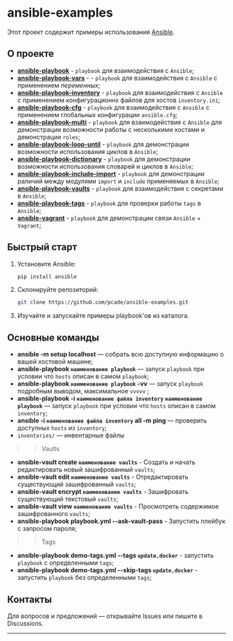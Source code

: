 # ansible-examples

Этот проект содержит примеры использования [Ansible](https://www.ansible.com/).

## О проекте

- [**ansible-playbook**](https://github.com/pcade/ansible-examples/tree/main/ansible-playbook) - `playbook` для взаимодействия с `Ansible`;
- [**ansible-playbook-vars**](https://github.com/pcade/ansible-examples/tree/main/ansible-playbook-vars) - - `playbook` для взаимодействия с `Ansible` с применением *переменных*;
- [**ansible-playbook-inventory**](https://github.com/pcade/ansible-examples/tree/main/ansible-playbook-inventory) - `playbook` для взаимодействия с `Ansible` с применением конфигурационнх файлов для хостов `inventory.ini`;
- [**ansible-playbook-cfg**](https://github.com/pcade/ansible-examples/tree/main/ansible-playbook-cfg) - `playbook` для взаимодействия с `Ansible` с применением глобальных конфигурации `ansible.cfg`; 
- [**ansible-playbook-multi**](https://github.com/pcade/ansible-examples/tree/main/ansible-playbook-multi) - `playbook` для взаимодействия с `Ansible` для демонстрации возможности работы с несколькими хостами и демонстрации `roles`;
- [**ansible-playbook-loop-until**](https://github.com/pcade/ansible-examples/tree/main/ansible-playbook-loop-until) - `playbook` для демонстрации возможности использования циклов в `Ansible`;
- [**ansible-playbook-dictionary**](https://github.com/pcade/ansible-examples/tree/main/ansible-playbook-dictionary) - `playbook` для демонстрации возможности использования словарей и циклов в `Ansible`;
- [**ansible-playbook-include-import**](https://github.com/pcade/ansible-examples/tree/main/ansible-playbook-include-import) - `playbook` для демонстрации раличий между модулями `import` и `include` применяемых в `Ansible`;
- [**ansible-playbook-vaults**](https://github.com/pcade/ansible-examples/tree/main/ansible-playbook-vaults) - `playbook` для взаимодействия с секретами в `Ansible`;
- [**ansible-playbook-tags**](https://github.com/pcade/ansible-examples/tree/main/ansible-playbook-tags) - `playbook` для проверки работы `tags` в `Ansible`;
- [**ansible-vagrant**](https://github.com/pcade/ansible-examples/tree/main/ansible-vagrant) - `playbook` для демонстрации связи `Ansible` + `Vagrant`;

## Быстрый старт

1. Установите Ansible:
   ```bash
   pip install ansible
   ```
2. Склонируйте репозиторий:
   ```bash
   git clone https://github.com/pcade/ansible-examples.git
   ```
3. Изучайте и запускайте примеры playbook'ов из каталога.

## Основные команды

- **ansible -m setup localhost** — собрать всю доступную информацию о вашей хостовой машине;
- **ansible-playbook `наименование playbook`** — запуск `playbook` при условии что `hosts` описан в самом `playbook`;
- **ansible-playbook `наименование playbook` -vv** — запуск `playbook` подробным выводом, максимальное `vvvvv` ;
- **ansible-playbook -i `наименование файла inventory` `наименование playbook`** — запуск `playbook` при условии что `hosts` описан в самом `inventory`;
- **ansible -i `наименование файла inventory` all -m ping** — проверить доступных `hosts` из `inventory`;
- `inventories/` — инвентарные файлы
>> Vaults
- **ansible-vault create `наименование vaults`** - Создать и начать редактировать новый зашифрованный `vaults`;
- **ansible-vault edit `наименование vaults`** - Отредактировать существующий зашифрованный `vaults`;
- **ansible-vault encrypt `наименование vaults`** - Зашифровать существующий текстовый `vaults`;
- **ansible-vault view `наименование vaults`** - Просмотреть содержимое зашифрованного `vaults`;
- **ansible-playbook playbook.yml --ask-vault-pass** - Запустить плейбук с запросом пароля;
>> Tags
- **ansible-playbook demo-tags.yml --tags `update,docker`** - запустить `playbook` с определенными `tags`;
- **ansible-playbook demo-tags.yml --skip-tags `update,docker`** - запустить `playbook` без определенными `tags`;

## Контакты

Для вопросов и предложений — открывайте Issues или пишите в Discussions.

---
